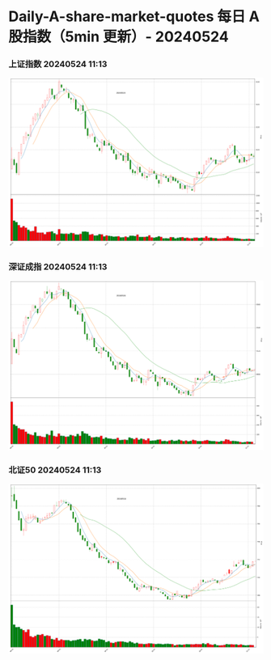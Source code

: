 
# Daily-A-share-market-quotes 每日 A 股指数（5min 更新）- 20240524

### 上证指数 20240524 11:13
![](./fig/2024/5/20240524-sh000001.png)

### 深证成指 20240524 11:13
![](./fig/2024/5/20240524-sz399001.png)

### 北证50 20240524 11:13
![](./fig/2024/5/20240524-bj899050.png)
